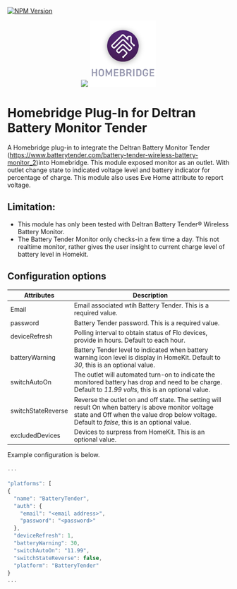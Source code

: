 [![NPM Version](https://img.shields.io/npm/v/homebridge-batterytender.svg?style=flat-square)](https://www.npmjs.com/package/homebridge-batterytender)


<p align="center">
<img src="https://www.batterytender.com/Battery%20Tender%20Website%20Images/081-0172.BatteryTender.07.Lifestyle1.jpg?resizeid=12&resizeh=1000&resizew=1000" width="150">
 <img src="https://github.com/homebridge/branding/raw/master/logos/homebridge-wordmark-logo-vertical.png" width="150">



</p>


# Homebridge Plug-In for Deltran Battery Monitor Tender
A Homebridge plug-in to integrate the Deltran Battery Monitor Tender (https://www.batterytender.com/battery-tender-wireless-battery-monitor_2)into Homebridge. This module exposed monitor as an outlet. With outlet change state to indicated voltage level and battery indicator for percentage of charge. This module also uses Eve Home attribute to report voltage.

## Limitation:
* This module has only been tested with Deltran Battery Tender® Wireless Battery Monitor.
* The Battery Tender Monitor only checks-in a few time a day.  This not realtime monitor, rather gives the user insight to current charge level of battery level in Homekit.



## Configuration options

| Attributes        | Description                                                                                                              |
| ----------------- | ------------------------------------------------------------------------------------------------------------------------ |
| Email              | Email associated wtih Battery Tender. This is a required value.                    |
| password              | Battery Tender password. This is a required value.                                                                 |
| deviceRefresh        | Polling interval to obtain status of Flo devices, provide in hours. Default to each hour.          |
| batteryWarning          | Battery Tender level to indicated when battery warning icon level is display in HomeKit. Default to <i>30</i>, this is an optional value.                                
| switchAutoOn| The outlet will automated turn-on to indicate the monitored battery has drop and need to be charge.   Default to <i>11.99 volts</i>, this is an optional value.                                                        |
| switchStateReverse | Reverse the outlet on and off state. The setting will result On when battery is above monitor voltage state and Off when the value drop below voltage.  Default to <i>false</i>, this is an optional value.        
| excludedDevices         | Devices to surpress from HomeKit. This is an optional value. | |



Example configuration is below.

```javascript
...

"platforms": [
{
  "name": "BatteryTender",
  "auth": {
    "email": "<email address>",
    "password": "<password>"
  },
  "deviceRefresh": 1,
  "batteryWarning": 30,
  "switchAutoOn": "11.99",
  "switchStateReverse": false,
  "platform": "BatteryTender"
}
...
